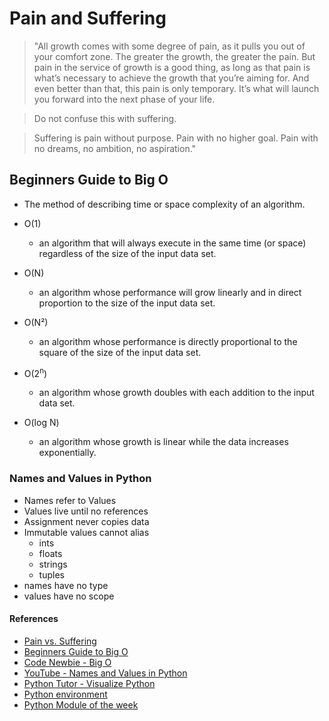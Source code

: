 # Pain and Suffering

> "All growth comes with some degree of pain, as it pulls you out of your comfort zone. The greater the growth, the greater the pain. But pain in the service of growth is a good thing, as long as that pain is what’s necessary to achieve the growth that you’re aiming for. And even better than that, this pain is only temporary. It’s what will launch you forward into the next phase of your life.

> Do not confuse this with suffering.

> Suffering is pain without purpose. Pain with no higher goal. Pain with no dreams, no ambition, no aspiration."

## Beginners Guide to Big O

- The method of describing time or space complexity of an algorithm.

- O(1)
    - an algorithm that will always execute in the same time (or space) regardless of the size of the input data set.

- O(N)
    - an algorithm whose performance will grow linearly and in direct proportion to the size of the input data set.

- O(N²)
    - an algorithm whose performance is directly proportional to the square of the size of the input data set.

- O(2<sup>n</sup>)
    - an algorithm whose growth doubles with each addition to the input data set.

- O(log N)
    - an algorithm whose growth is linear while the data increases exponentially.

### Names and Values in Python

- Names refer to Values
- Values live until no references
- Assignment never copies data
- Immutable values cannot alias
    - ints
    - floats
    - strings
    - tuples
- names have no type
- values have no scope

#### References

- [Pain vs. Suffering](https://codefellows.github.io/code-401-python-guide/curriculum/class-01/notes/pain_suffering)
- [Beginners Guide to Big O](https://rob-bell.net/2009/06/a-beginners-guide-to-big-o-notation)
- [Code Newbie - Big O](https://www.codenewbie.org/basecs/8)
- [YouTube - Names and Values in Python](https://www.youtube.com/watch?v=_AEJHKGk9ns)
- [Python Tutor - Visualize Python](https://pythontutor.com/visualize.html#mode=display)
- [Python environment](https://towardsdatascience.com/how-to-setup-an-awesome-python-environment-for-data-science-or-anything-else-35d358cc95d5)
- [Python Module of the week](https://pymotw.com/3/index.html)